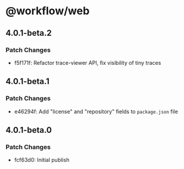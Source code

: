 # @workflow/web

## 4.0.1-beta.2

### Patch Changes

- f5f171f: Refactor trace-viewer API, fix visibility of tiny traces

## 4.0.1-beta.1

### Patch Changes

- e46294f: Add "license" and "repository" fields to `package.json` file

## 4.0.1-beta.0

### Patch Changes

- fcf63d0: Initial publish
